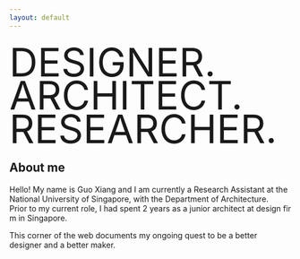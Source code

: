 ```yaml
---
layout: default
---
```

<style>
    .intro-title {
        font-size: 5em;
        margin-bottom: -5%;
    }
</style>

<div class="intro-title">DESIGNER.</div>
<div class="intro-title">ARCHITECT.</div>
<div class="intro-title">RESEARCHER.</div>

# 

## About me

Hello! My name is Guo Xiang and I am currently a Research Assistant at the National University of Singapore, with the Department of Architecture. Prior to my current role, I had spent 2 years as a junior architect at design firm in Singapore. 

This corner of the web documents my ongoing quest to be a better designer and a better maker. 

